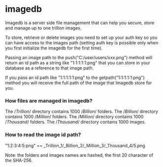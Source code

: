 # imagedb

Imagedb is a server side file management that can help you secure, store and manage up to one trillion images.

To store, retrieve or delete images you need to set up your auth key so you can have access to the images path (setting auth key is possible only when you first initialize the imagedb for the first time).

Passing an image path to the push("C:/user/users/xxx.png") method will return an id path as a string like "1:1:1:1:1:png" that you can store in your database as a reference to that image path.

If you pass an id path like "1:1:1:1:1:png" to the getpath("1:1:1:1:1:png") method you will receive the full path of the image that Imagedb store for you.

### How files are managed in imagedb?

The /_Trillion_/ directory contains 1000 /_Billion_/ folders.
The /_Billion_/ directory contains 1000 /_Million_/ folders.
The /_Million_/ directory contains 1000 /_Thousand_/ folders.
The /_Thousand_/ directory contains 1000 images.

### How to read the image id path?

"1:2:3:4:5:png" == _Trillion_1/_Billion_2/_Million_3/_Thousand_4/5.png

Note: the folders and images names are hashed, the first 20 character of the SHA-256.
